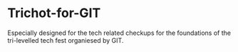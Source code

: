 # Trichot-for-GIT
Especially designed for the tech related checkups for the foundations of the tri-levelled tech fest organiesed by GIT.

